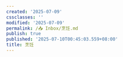```yaml
---
created: '2025-07-09'
cssclasses: ''
modified: '2025-07-09'
permalink: /📥 Inbox/烹饪.md
publish: true
published: '2025-07-10T00:45:03.559+08:00'
title: 烹饪
---
```

